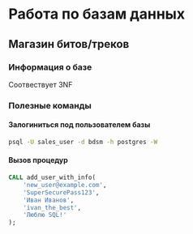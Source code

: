 # Работа по базам данных
## Магазин битов/треков

### Информация о базе
Соотвествует 3NF

### Полезные команды
#### Залогиниться под пользователем базы
```sh
psql -U sales_user -d bdsm -h postgres -W
```

#### Вызов процедур
```sql
CALL add_user_with_info(
    'new_user@example.com',
    'SuperSecurePass123',
    'Иван Иванов',
    'ivan_the_best',
    'Люблю SQL!'
);
```